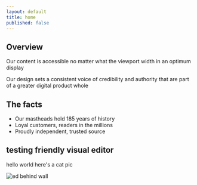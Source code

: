 ```yaml
---
layout: default
title: home
published: false
---
```


## Overview

Our content is accessible no matter what the viewport width
in an optimum display

Our design sets a consistent voice of credibility and authority
that are part of a greater digital product whole

## The facts

- Our mastheads hold 185 years of history
- Loyal customers, readers in the millions
- Proudly independent, trusted source

## testing friendly visual editor

hello world here's a cat pic

![ed behind wall]({{site.baseurl}}/IMG_6196.JPG)
